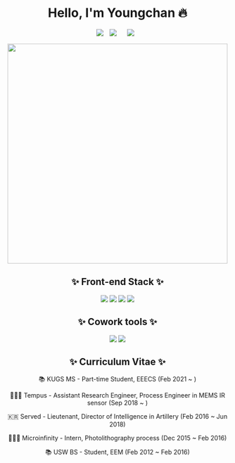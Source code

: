 <div align="center">
  <h1>Hello, I'm Youngchan 🔥</h1>
  <p>
    <a href="https://hits.seeyoufarm.com"><img src="https://hits.seeyoufarm.com/api/count/incr/badge.svg?url=https%3A%2F%2Fgithub.com%2F2nchanter&count_bg=%23EA4A6E&title_bg=%23777777&icon=git.svg&icon_color=%23E7E7E7&title=hits&edge_flat=false"/></a>
    <a href="https://velog.io/@2nchanter">
      <img src="http://img.shields.io/badge/-Tech%20Blog-655ced?style=flat&logo=github&link=https://velog.io/@2nchanter" style="height : auto; margin-left : 10px; margin-right : 10px;"/></a>
    <a href="https://www.instagram.com/_2nchanter/">
      <img src="http://img.shields.io/badge/-Instagram-black?style=flat&logo=Instagram&link=https://www.instagram.com/_2nchanter/" style="height : auto; margin-left : 10px; margin-right : 10px;"/></a>
  </p>
  <img src="https://i.ytimg.com/vi/2A1lW-UZt3A/maxresdefault.jpg" width="500">
  <h2>✨ Front-end Stack ✨</h2>
  <a target="_blank" rel="noopener noreferrer" href="https://camo.githubusercontent.com/7b9543444702b18e422d9f74ec8ca300dec2bf122b8f6b811cfca082b7f0f412/68747470733a2f2f696d672e736869656c64732e696f2f62616467652f48544d4c2d4533344632363f7374796c653d666c61742d737175617265266c6f676f3d48544d4c35266c6f676f436f6c6f723d7768697465"><img src="https://camo.githubusercontent.com/7b9543444702b18e422d9f74ec8ca300dec2bf122b8f6b811cfca082b7f0f412/68747470733a2f2f696d672e736869656c64732e696f2f62616467652f48544d4c2d4533344632363f7374796c653d666c61742d737175617265266c6f676f3d48544d4c35266c6f676f436f6c6f723d7768697465" data-canonical-src="https://img.shields.io/badge/HTML-E34F26?style=flat-square&amp;logo=HTML5&amp;logoColor=white" style="max-width:100%;"></a>
  <a target="_blank" rel="noopener noreferrer" href="https://camo.githubusercontent.com/a0209c9b1d5dfedd47cec53c14c89704cdb052d79c06b15b54459f451763ec92/68747470733a2f2f696d672e736869656c64732e696f2f62616467652f435353332d4636383231323f7374796c653d666c61742d737175617265266c6f676f3d43535333266c6f676f436f6c6f723d7768697465"><img src="https://camo.githubusercontent.com/a0209c9b1d5dfedd47cec53c14c89704cdb052d79c06b15b54459f451763ec92/68747470733a2f2f696d672e736869656c64732e696f2f62616467652f435353332d4636383231323f7374796c653d666c61742d737175617265266c6f676f3d43535333266c6f676f436f6c6f723d7768697465" data-canonical-src="https://img.shields.io/badge/CSS3-F68212?style=flat-square&amp;logo=CSS3&amp;logoColor=white" style="max-width:100%;"></a>
  <a target="_blank" rel="noopener noreferrer" href="https://camo.githubusercontent.com/318695bb8bb3f74e026bb85d3b3a94aaf489017986ea5384d10a789617ec00ed/68747470733a2f2f696d672e736869656c64732e696f2f62616467652f4a6176615363726970742d4637444631453f7374796c653d666c61742d737175617265266c6f676f3d4a617661536372697074266c6f676f436f6c6f723d7768697465"><img src="https://camo.githubusercontent.com/318695bb8bb3f74e026bb85d3b3a94aaf489017986ea5384d10a789617ec00ed/68747470733a2f2f696d672e736869656c64732e696f2f62616467652f4a6176615363726970742d4637444631453f7374796c653d666c61742d737175617265266c6f676f3d4a617661536372697074266c6f676f436f6c6f723d7768697465" data-canonical-src="https://img.shields.io/badge/JavaScript-F7DF1E?style=flat-square&amp;logo=JavaScript&amp;logoColor=white" style="max-width:100%;"></a>
  <a target="_blank" rel="noopener noreferrer" href="https://camo.githubusercontent.com/804916acf20e20c2c0d345422257f110953d04da25d60c20316ea5abc14d3c83/68747470733a2f2f696d672e736869656c64732e696f2f62616467652f4a51756572792d3037363941443f7374796c653d666c61742d737175617265266c6f676f3d6a5175657279266c6f676f436f6c6f723d7768697465"><img src="https://camo.githubusercontent.com/804916acf20e20c2c0d345422257f110953d04da25d60c20316ea5abc14d3c83/68747470733a2f2f696d672e736869656c64732e696f2f62616467652f4a51756572792d3037363941443f7374796c653d666c61742d737175617265266c6f676f3d6a5175657279266c6f676f436f6c6f723d7768697465" data-canonical-src="https://img.shields.io/badge/JQuery-0769AD?style=flat-square&amp;logo=jQuery&amp;logoColor=white" style="max-width:100%;"></a>
  <h2>✨ Cowork tools ✨</h2>
  <a target="_blank" rel="noopener noreferrer" href="https://camo.githubusercontent.com/01504daa1be08e9f944dd9de6e992d43c1f871770fa8fb2cf7ff6915d973f495/68747470733a2f2f696d672e736869656c64732e696f2f62616467652f4769744875622d3138313731373f7374796c653d666c61742d737175617265266c6f676f3d476974487562266c6f676f436f6c6f723d7768697465"><img src="https://camo.githubusercontent.com/01504daa1be08e9f944dd9de6e992d43c1f871770fa8fb2cf7ff6915d973f495/68747470733a2f2f696d672e736869656c64732e696f2f62616467652f4769744875622d3138313731373f7374796c653d666c61742d737175617265266c6f676f3d476974487562266c6f676f436f6c6f723d7768697465" data-canonical-src="https://img.shields.io/badge/GitHub-181717?style=flat-square&amp;logo=GitHub&amp;logoColor=white" style="max-width:100%;"></a>
  <a target="_blank" rel="noopener noreferrer" href="https://camo.githubusercontent.com/f4c0d778e1825c8cfa5b2c236bb44f651af66fdf8a508cfb0b58b78929807bfb/68747470733a2f2f696d672e736869656c64732e696f2f62616467652f536c61636b2d3441313534423f7374796c653d666c61742d737175617265266c6f676f3d536c61636b266c6f676f436f6c6f723d7768697465"><img src="https://camo.githubusercontent.com/f4c0d778e1825c8cfa5b2c236bb44f651af66fdf8a508cfb0b58b78929807bfb/68747470733a2f2f696d672e736869656c64732e696f2f62616467652f536c61636b2d3441313534423f7374796c653d666c61742d737175617265266c6f676f3d536c61636b266c6f676f436f6c6f723d7768697465" data-canonical-src="https://img.shields.io/badge/Slack-4A154B?style=flat-square&amp;logo=Slack&amp;logoColor=white" style="max-width:100%;"></a>
  <h2>✨ Curriculum Vitae ✨</h2>
  <p>📚 KUGS MS - Part-time Student, EEECS (Feb 2021 ~ )</p>
  <p>🧑🏻‍💻 Tempus - Assistant Research Engineer, Process Engineer in MEMS IR sensor (Sep 2018 ~ )</p>
  <p>🇰🇷 Served - Lieutenant, Director of Intelligence in Artillery  (Feb 2016 ~ Jun 2018)</p>
  <p>🧑🏻‍💻 Microinfinity - Intern, Photolithography process (Dec 2015 ~ Feb 2016)</p>
  <p>📚 USW BS - Student, EEM (Feb 2012 ~ Feb 2016)</p>
</div>
